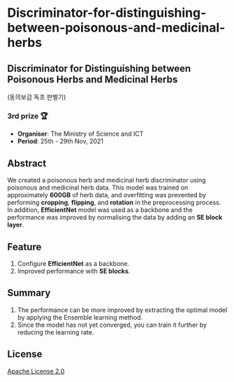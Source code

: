 # Discriminator-for-distinguishing-between-poisonous-and-medicinal-herbs
## Discriminator for Distinguishing between Poisonous Herbs and Medicinal Herbs
(동의보감 독초 판별기)

### 3rd prize 🏆
- **Organiser**: The Ministry of Science and ICT
- **Period**: 25th - 29th Nov, 2021

## Abstract
We created a poisonous herb and medicinal herb discriminator using poisonous and medicinal herb data. This model was trained on approximately **600GB** of herb data, and overfitting was prevented by performing **cropping**, **flipping**, and **rotation** in the preprocessing process. In addition, **EfficientNet** model was used as a backbone and the performance was improved by normalising the data by adding an **SE block layer**.

## Feature
1. Configure **EfficientNet** as a backbone.
2. Improved performance with **SE blocks**.

## Summary
1. The performance can be more improved by extracting the optimal model by applying the Ensemble learning method. 
2. Since the model has not yet converged, you can train it further by reducing the learning rate.

## License
[Apache License 2.0](LICENSE)
